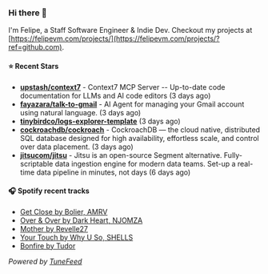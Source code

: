 ### Hi there 👋

I'm Felipe, a Staff Software Engineer & Indie Dev. Checkout my projects at [https://felipevm.com/projects/](https://felipevm.com/projects/?ref=github.com).

#### ⭐ Recent Stars
- **[upstash/context7](https://github.com/upstash/context7)** - Context7 MCP Server -- Up-to-date code documentation for LLMs and AI code editors (3 days ago)
- **[fayazara/talk-to-gmail](https://github.com/fayazara/talk-to-gmail)** - AI Agent for managing your Gmail account using natural language. (3 days ago)
- **[tinybirdco/logs-explorer-template](https://github.com/tinybirdco/logs-explorer-template)** (3 days ago)
- **[cockroachdb/cockroach](https://github.com/cockroachdb/cockroach)** - CockroachDB — the cloud native, distributed SQL database designed for high availability, effortless scale, and control over data placement. (3 days ago)
- **[jitsucom/jitsu](https://github.com/jitsucom/jitsu)** - Jitsu is an open-source Segment alternative. Fully-scriptable data ingestion engine for modern data teams. Set-up a real-time data pipeline in minutes, not days (6 days ago)

#### 🎧 Spotify recent tracks
- [Get Close by Bolier, AMRV](https://open.spotify.com/track/5Iu5ajMYXdV8z9fJ5XimwD)
- [Over &amp; Over by Dark Heart, NJOMZA](https://open.spotify.com/track/2VYtAJuuOr6RyOOggzSTIB)
- [Mother by Revelle27](https://open.spotify.com/track/0t2j4TWXOB9aPfquUgC1hu)
- [Your Touch by Why U So, SHELLS](https://open.spotify.com/track/0rfsaQbCQQGu5mfytzH5z8)
- [Bonfire by Tudor](https://open.spotify.com/track/736VDbKKgjzvPOoKjjti4R)

_Powered by [TuneFeed](https://tunefeed.app?ref=github.com)_
